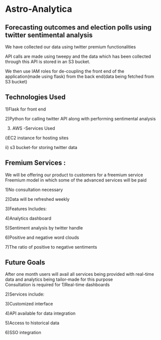 # Astro-Analytica
## Forecasting outcomes and election polls using twitter sentimental analysis

We have collected our data using twitter premium functionalities 

API calls are made using tweepy and the data which has been collected through this API is stored in an S3 bucket. 

We then use IAM roles for de-coupling the front end of the application(made using flask) from the back end(data being fetched from S3 bucket)

## Technologies Used
1)Flask for front end

2)Python for calling twitter API along with performing sentimental analysis   

3) AWS -Services Used 

  i)EC2 instance for hosting sites
  
  ii) s3 bucket-for storing twitter data 

## Fremium Services :
We will be offering our product to customers for a freemium service 
Freemium model in which some of the advanced services will be paid

1)No consultation necessary

2)Data will be refreshed weekly

3)Features Includes:

4)Analytics dashboard

5)Sentiment analysis by twitter handle 

6)Positive and negative word clouds

7)The ratio of positive to negative sentiments  
## Future Goals
After one month users will avail all services being provided with real-time data and analytics being tailor-made for this purpose   
Consultation is required  for 
1)Real-time dashboards

2)Services include:

3)Customized interface 

4)API available for data integration​

5)Access to historical data

6)SSO integration


